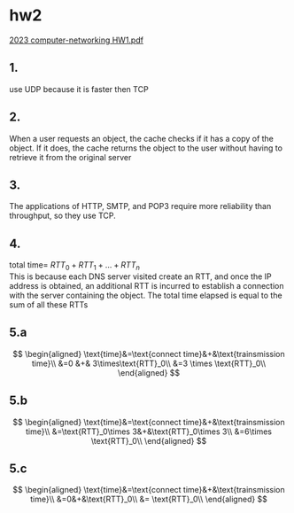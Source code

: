# hw2

[2023 computer-networking HW1.pdf](../../assets/pdf/computer_networkingHW2.pdf)

## 1.
use UDP  because it is faster then TCP
## 2.
When a user requests an object, the cache checks if it has a copy of the object. If it does, the cache returns the object to the user without having to retrieve it from the original server
## 3.
The applications of HTTP, SMTP, and POP3 require more reliability than throughput, so they use TCP.
## 4.
total time= $RTT_0 + RTT_1 + … + RTT_n$<br>
This is because each DNS server visited create an RTT, and once the IP address is obtained, an additional RTT is incurred to establish a connection with the server containing the object. The total time elapsed is equal to the sum of all these RTTs 
## 5.a
$$
\begin{aligned}
\text{time}&=\text{connect time}&+&\text{trainsmission time}\\
           &=0 &+& 3\times\text{RTT}_0\\
           &=3 \times \text{RTT}_0\\
\end{aligned}
$$
## 5.b
$$
\begin{aligned}
\text{time}&=\text{connect time}&+&\text{trainsmission time}\\
           &=\text{RTT}_0\times 3&+&\text{RTT}_0\times 3\\
           &=6\times \text{RTT}_0\\
\end{aligned}
$$

## 5.c
$$
\begin{aligned}
\text{time}&=\text{connect time}&+&\text{trainsmission time}\\
           &=0&+&\text{RTT}_0\\
           &= \text{RTT}_0\\
\end{aligned}
$$